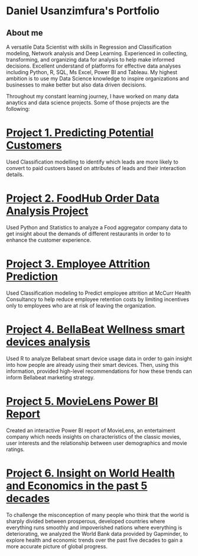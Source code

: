 # Daniel Usanzimfura's Portfolio
## About me 
A versatile Data Scientist with skills in Regression and Classification modeling, Network analysis and Deep Learning. Experienced in collecting, transforming, and organizing data for analysis to help make informed decisions. Excellent understand of platforms for effective data analyses including Python, R, SQL, Ms Excel,  Power BI and Tableau.
My highest ambition is to use my Data Science knowledge to inspire organizations and businesses to make better but also data driven decisions. 

Throughout my constant learning journey, I have worked on many data anaytics and data science projects. Some of those projects are the following:

# [Project 1. Predicting Potential Customers ](https://github.com/Usanzimfura/Danny-Portofolio/blob/main/Potential_Customers_Prediction.ipynb)
Used Classification modelling to identify which leads are more likely to convert to paid custoers based on attributes of leads and their interaction details.

# [Project 2. FoodHub Order Data Analysis Project](https://github.com/Usanzimfura/Danny-Portofolio/blob/main/Employee_Attrition_Prediction.ipynb)
Used Python and Statistics to analyze a Food aggregator company data to get insight about the demands of different restaurants in order to to enhance the customer experience.

# [Project 3. Employee Attrition Prediction](https://github.com/Usanzimfura/Danny-Portofolio/blob/main/Employee_Attrition_Prediction.ipynb)
Used Classification modeling to Predict employee attrition at McCurr Health Consultancy to help reduce employee retention costs by limiting incentives only to employees who are at risk of leaving the organization.

# [Project 4. BellaBeat Wellness smart devices analysis](https://www.kaggle.com/code/udanny/bellabeat-capstone-google-analytics-certificate)
Used R to analyze Bellabeat smart device usage data in order to gain insight into how people are already using their smart devices. Then, using this information, provided high-level recommendations for how these trends can inform Bellabeat marketing strategy.

# [Project 5. MovieLens Power BI Report](https://app.powerbi.com/view?r=eyJrIjoiYTY3MjA4OGMtYTEzMi00N2E1LWJjYjYtYWZmMTE5ZTZiNWZkIiwidCI6ImUyOTM5MDk5LWQ4OTQtNGQ3MC1iNjFlLTdiYTgzMWRjN2RkYSJ9&pageName=ReportSection)
Created an interactive Power BI report of MovieLens, an entertaiment company which needs insights on characteristics of the classic movies, user interests and the relationship between user demographics and movie ratings. 

# [Project 6. Insight on World Health and Economics in the past 5 decades](https://www.kaggle.com/code/udanny/insight-on-world-health-and-economics)
 To challenge the misconception of many people who think that the world is sharply divided between prosperous, developed countries where everything runs smoothly and impoverished nations where everything is deteriorating, we analyzed the World Bank data provided by Gapminder, to explore health and economic trends over the past five decades to gain a more accurate picture of global progress.


